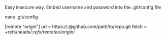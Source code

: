 Easy insecure way.  Embed username and password into the .git/config file

nano .git/config

[remote "origin"]
    url = https://<USERNAME>:<PASSWORD>@github.com/path/to/repo.git
    fetch = +refs/heads/*:refs/remotes/origin/*
